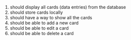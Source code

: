 1. should display all cards (data entries) from the database
2. should store cards locally
3. should have a way to show all the cards
4. should be able to add a new card
5. should be able to edit a card
6. should be able to delete a card
